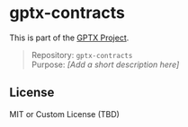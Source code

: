 # gptx-contracts

This is part of the [GPTX Project](https://gptexchange.info).

> Repository: `gptx-contracts`  
> Purpose: _[Add a short description here]_

## License

MIT or Custom License (TBD)
